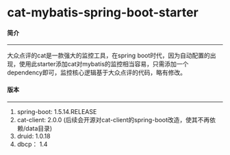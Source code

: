 # cat-mybatis-spring-boot-starter

#### 简介
---
大众点评的cat是一款强大的监控工具，在spring boot时代，因为自动配置的出现，使用此starter添加cat对mybatis的监控相当容易，只需添加一个dependency即可，监控核心逻辑基于大众点评的代码，略有修改。

#### 版本
---
1. spring-boot: 1.5.14.RELEASE
2. cat-client: 2.0.0 (后续会开源对cat-client的spring-boot改造，使其不再依赖/data目录)
3. druid: 1.0.18
4. dbcp： 1.4 
